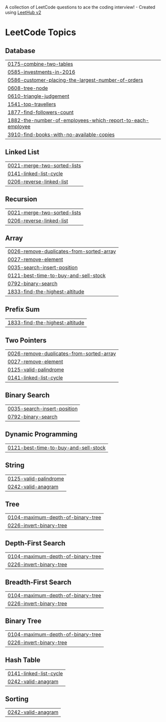 A collection of LeetCode questions to ace the coding interview! - Created using [LeetHub v2](https://github.com/arunbhardwaj/LeetHub-2.0)
<!---LeetCode Topics Start-->
# LeetCode Topics
## Database
|  |
| ------- |
| [0175-combine-two-tables](https://github.com/Pavithra0201/leetcode_sync-25/tree/master/0175-combine-two-tables) |
| [0585-investments-in-2016](https://github.com/Pavithra0201/leetcode_sync-25/tree/master/0585-investments-in-2016) |
| [0586-customer-placing-the-largest-number-of-orders](https://github.com/Pavithra0201/leetcode_sync-25/tree/master/0586-customer-placing-the-largest-number-of-orders) |
| [0608-tree-node](https://github.com/Pavithra0201/leetcode_sync-25/tree/master/0608-tree-node) |
| [0610-triangle-judgement](https://github.com/Pavithra0201/leetcode_sync-25/tree/master/0610-triangle-judgement) |
| [1541-top-travellers](https://github.com/Pavithra0201/leetcode_sync-25/tree/master/1541-top-travellers) |
| [1877-find-followers-count](https://github.com/Pavithra0201/leetcode_sync-25/tree/master/1877-find-followers-count) |
| [1882-the-number-of-employees-which-report-to-each-employee](https://github.com/Pavithra0201/leetcode_sync-25/tree/master/1882-the-number-of-employees-which-report-to-each-employee) |
| [3910-find-books-with-no-available-copies](https://github.com/Pavithra0201/leetcode_sync-25/tree/master/3910-find-books-with-no-available-copies) |
## Linked List
|  |
| ------- |
| [0021-merge-two-sorted-lists](https://github.com/Pavithra0201/leetcode_sync-25/tree/master/0021-merge-two-sorted-lists) |
| [0141-linked-list-cycle](https://github.com/Pavithra0201/leetcode_sync-25/tree/master/0141-linked-list-cycle) |
| [0206-reverse-linked-list](https://github.com/Pavithra0201/leetcode_sync-25/tree/master/0206-reverse-linked-list) |
## Recursion
|  |
| ------- |
| [0021-merge-two-sorted-lists](https://github.com/Pavithra0201/leetcode_sync-25/tree/master/0021-merge-two-sorted-lists) |
| [0206-reverse-linked-list](https://github.com/Pavithra0201/leetcode_sync-25/tree/master/0206-reverse-linked-list) |
## Array
|  |
| ------- |
| [0026-remove-duplicates-from-sorted-array](https://github.com/Pavithra0201/leetcode_sync-25/tree/master/0026-remove-duplicates-from-sorted-array) |
| [0027-remove-element](https://github.com/Pavithra0201/leetcode_sync-25/tree/master/0027-remove-element) |
| [0035-search-insert-position](https://github.com/Pavithra0201/leetcode_sync-25/tree/master/0035-search-insert-position) |
| [0121-best-time-to-buy-and-sell-stock](https://github.com/Pavithra0201/leetcode_sync-25/tree/master/0121-best-time-to-buy-and-sell-stock) |
| [0792-binary-search](https://github.com/Pavithra0201/leetcode_sync-25/tree/master/0792-binary-search) |
| [1833-find-the-highest-altitude](https://github.com/Pavithra0201/leetcode_sync-25/tree/master/1833-find-the-highest-altitude) |
## Prefix Sum
|  |
| ------- |
| [1833-find-the-highest-altitude](https://github.com/Pavithra0201/leetcode_sync-25/tree/master/1833-find-the-highest-altitude) |
## Two Pointers
|  |
| ------- |
| [0026-remove-duplicates-from-sorted-array](https://github.com/Pavithra0201/leetcode_sync-25/tree/master/0026-remove-duplicates-from-sorted-array) |
| [0027-remove-element](https://github.com/Pavithra0201/leetcode_sync-25/tree/master/0027-remove-element) |
| [0125-valid-palindrome](https://github.com/Pavithra0201/leetcode_sync-25/tree/master/0125-valid-palindrome) |
| [0141-linked-list-cycle](https://github.com/Pavithra0201/leetcode_sync-25/tree/master/0141-linked-list-cycle) |
## Binary Search
|  |
| ------- |
| [0035-search-insert-position](https://github.com/Pavithra0201/leetcode_sync-25/tree/master/0035-search-insert-position) |
| [0792-binary-search](https://github.com/Pavithra0201/leetcode_sync-25/tree/master/0792-binary-search) |
## Dynamic Programming
|  |
| ------- |
| [0121-best-time-to-buy-and-sell-stock](https://github.com/Pavithra0201/leetcode_sync-25/tree/master/0121-best-time-to-buy-and-sell-stock) |
## String
|  |
| ------- |
| [0125-valid-palindrome](https://github.com/Pavithra0201/leetcode_sync-25/tree/master/0125-valid-palindrome) |
| [0242-valid-anagram](https://github.com/Pavithra0201/leetcode_sync-25/tree/master/0242-valid-anagram) |
## Tree
|  |
| ------- |
| [0104-maximum-depth-of-binary-tree](https://github.com/Pavithra0201/leetcode_sync-25/tree/master/0104-maximum-depth-of-binary-tree) |
| [0226-invert-binary-tree](https://github.com/Pavithra0201/leetcode_sync-25/tree/master/0226-invert-binary-tree) |
## Depth-First Search
|  |
| ------- |
| [0104-maximum-depth-of-binary-tree](https://github.com/Pavithra0201/leetcode_sync-25/tree/master/0104-maximum-depth-of-binary-tree) |
| [0226-invert-binary-tree](https://github.com/Pavithra0201/leetcode_sync-25/tree/master/0226-invert-binary-tree) |
## Breadth-First Search
|  |
| ------- |
| [0104-maximum-depth-of-binary-tree](https://github.com/Pavithra0201/leetcode_sync-25/tree/master/0104-maximum-depth-of-binary-tree) |
| [0226-invert-binary-tree](https://github.com/Pavithra0201/leetcode_sync-25/tree/master/0226-invert-binary-tree) |
## Binary Tree
|  |
| ------- |
| [0104-maximum-depth-of-binary-tree](https://github.com/Pavithra0201/leetcode_sync-25/tree/master/0104-maximum-depth-of-binary-tree) |
| [0226-invert-binary-tree](https://github.com/Pavithra0201/leetcode_sync-25/tree/master/0226-invert-binary-tree) |
## Hash Table
|  |
| ------- |
| [0141-linked-list-cycle](https://github.com/Pavithra0201/leetcode_sync-25/tree/master/0141-linked-list-cycle) |
| [0242-valid-anagram](https://github.com/Pavithra0201/leetcode_sync-25/tree/master/0242-valid-anagram) |
## Sorting
|  |
| ------- |
| [0242-valid-anagram](https://github.com/Pavithra0201/leetcode_sync-25/tree/master/0242-valid-anagram) |
<!---LeetCode Topics End-->
